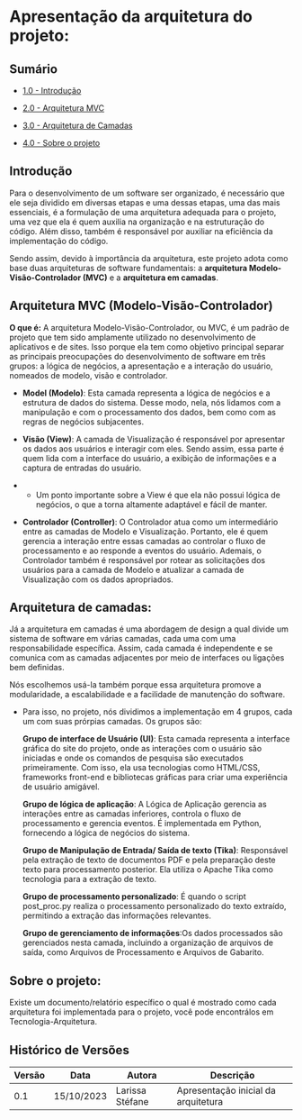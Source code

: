 # Apresentação da arquitetura do projeto:

## Sumário

 * [1.0 - Introdução](#1.0---Introdução)

 * [2.0 - Arquitetura MVC](#2.0---Arquitetura-MVC)

 * [3.0 - Arquitetura de Camadas](#3.0---Arquitetura-de-Camadas)

 * [4.0 - Sobre o projeto](#4.0---SObre-o-Projeto)



## Introdução
  Para o desenvolvimento de um software ser organizado, é necessário que ele seja dividido em diversas etapas e uma dessas etapas, uma das mais essenciais, é a formulação de uma arquitetura adequada para o projeto, uma vez que ela é quem auxilia na organização e na estruturação do código. Além disso, também é responsável por auxiliar na eficiência da implementação do código. 

  Sendo assim, devido à importância da arquitetura, este projeto adota como base duas arquiteturas de software fundamentais: a **arquitetura Modelo-Visão-Controlador (MVC)** e a **arquitetura em camadas**. 

## Arquitetura MVC (Modelo-Visão-Controlador)

**O que é:** A arquitetura Modelo-Visão-Controlador, ou MVC, é um padrão de projeto que tem sido amplamente utilizado no desenvolvimento de aplicativos e de sites. Isso porque ela tem como objetivo principal separar as principais preocupações do desenvolvimento de software em três grupos: a lógica de negócios, a apresentação e a interação do usuário, nomeados de modelo, visão e controlador.

* **Model (Modelo)**: Esta camada representa a lógica de negócios e a estrutura de dados do sistema. Desse modo, nela, nós lidamos com a manipulação e com o processamento dos dados, bem como com as regras de negócios subjacentes.

* **Visão (View)**: A camada de Visualização é responsável por apresentar os dados aos usuários e interagir com eles. Sendo assim, essa parte é quem lida com a interface do usuário, a exibição de informações e a captura de entradas do usuário.
*   * Um ponto importante sobre a View é que ela não possui lógica de negócios, o que a torna altamente adaptável e fácil de manter.

* **Controlador (Controller)**: O Controlador atua como um intermediário entre as camadas de Modelo e Visualização. Portanto, ele é quem gerencia a interação entre essas camadas ao controlar o fluxo de processamento e ao responde a eventos do usuário. Ademais, o Controlador também é responsável por rotear as solicitações dos usuários para a camada de Modelo e atualizar a camada de Visualização com os dados apropriados.

## Arquitetura de camadas:

Já a arquitetura em camadas é uma abordagem de design a qual divide um sistema de software em várias camadas, cada uma com uma responsabilidade específica. Assim, cada camada é independente e se comunica com as camadas adjacentes por meio de interfaces ou ligações bem definidas.

Nós escolhemos usá-la também porque essa arquitetura promove a modularidade, a escalabilidade e a facilidade de manutenção do software.

* Para isso, no projeto, nós dividimos a implementação em 4 grupos, cada um com suas prórpias camadas. Os grupos são:

  **Grupo de interface de Usuário (UI)**: Esta camada representa a interface gráfica do site do projeto, onde as interações com o usuário são iniciadas e onde os comandos de pesquisa são executados primeiramente. Com isso, ela usa tecnologias como HTML/CSS, frameworks front-end e bibliotecas gráficas para criar uma experiência de usuário amigável.

  **Grupo de lógica de aplicação**: A Lógica de Aplicação gerencia as interações entre as camadas inferiores, controla o fluxo de processamento e gerencia eventos. É implementada em Python, fornecendo a lógica de negócios do sistema.

  **Grupo de Manipulação de Entrada/ Saída de texto (Tika)**: Responsável pela extração de texto de documentos PDF e pela preparação deste texto para processamento posterior. Ela utiliza o Apache Tika como tecnologia para a extração de texto.

  **Grupo de processamento personalizado**: É quando o script post_proc.py realiza o processamento personalizado do texto extraído, permitindo a extração das informações relevantes.

  **Grupo de gerenciamento de informações**:Os dados processados são gerenciados nesta camada, incluindo a organização de arquivos de saída, como Arquivos de Processamento e Arquivos de Gabarito.

## Sobre o projeto: 

  Existe um documento/relatório específico o qual é mostrado como cada arquitetura foi implementada para o projeto, você pode encontrálos em Tecnologia-Arquitetura.

## Histórico de Versões

| Versão  |  Data  | Autora  |  Descrição  |
| ------------------- | ------------------- | ------------------- | ------------------- |
| 0.1 | 15/10/2023  | Larissa Stéfane | Apresentação inicial da arquitetura|
